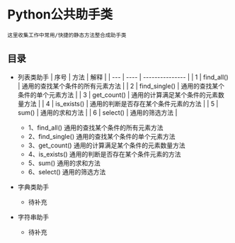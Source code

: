 Python公共助手类
====
    这里收集工作中常用/快捷的静态方法整合成助手类


目录
----

* 列表类助手
| 序号  |  方法       |      解释       |
| ---  | ----        | --------------- |
| 1 | find_all()     | 通用的查找某个条件的所有元素方法 |
| 2 | find_single()  | 通用的查找某个条件的单个元素方法 |
| 3 | get_count()    | 通用的计算满足某个条件的元素数量方法 |
| 4 | is_exists()    | 通用的判断是否存在某个条件元素的方法 |
| 5 | sum()          | 通用的求和方法 |
| 6 | select()       | 通用的筛选方法 |

    * 1、find_all()    通用的查找某个条件的所有元素方法
    * 2、find_single()  通用的查找某个条件的单个元素方法
    * 3、get_count()    通用的计算满足某个条件的元素数量方法
    * 4、is_exists()    通用的判断是否存在某个条件元素的方法
    * 5、sum()    通用的求和方法
    * 6、select()    通用的筛选方法
* 字典类助手
    * 待补充
* 字符串助手
    * 待补充
